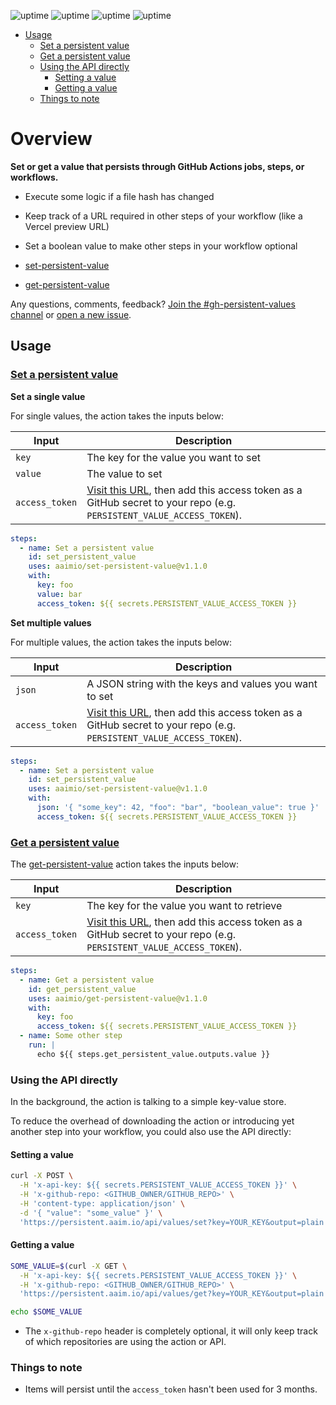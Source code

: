 ![uptime](https://badgen.net/uptime-robot/status/m787894343-bf1ddacfde07d95ec87e488c)
![uptime](https://badgen.net/uptime-robot/day/m787894343-bf1ddacfde07d95ec87e488c)
![uptime](https://badgen.net/uptime-robot/week/m787894343-bf1ddacfde07d95ec87e488c)
![uptime](https://badgen.net/uptime-robot/month/m787894343-bf1ddacfde07d95ec87e488c)

- [Usage](#usage)
  - [Set a persistent value](#set-a-persistent-value)
  - [Get a persistent value](#get-a-persistent-value)
  - [Using the API directly](#using-the-api-directly)
    - [Setting a value](#setting-a-value)
    - [Getting a value](#getting-a-value)
  - [Things to note](#things-to-note)

# Overview

**Set or get a value that persists through GitHub Actions jobs, steps, or workflows.**

- Execute some logic if a file hash has changed
- Keep track of a URL required in other steps of your workflow (like a Vercel preview URL)
- Set a boolean value to make other steps in your workflow optional

- [set-persistent-value](https://github.com/aaimio/set-persistent-value)
- [get-persistent-value](https://github.com/aaimio/get-persistent-value)

Any questions, comments, feedback? [Join the #gh-persistent-values channel](https://join.slack.com/t/aaimio/shared_invite/zt-ufy5w5rl-_xPGk4Tew4HyHSiYhsD33w) or [open a new issue](https://github.com/aaimio/set-persistent-value/issues/new).

## Usage

### [Set a persistent value](#set-a-persistent-value)

**Set a single value**

For single values, the action takes the inputs below:

| Input          | Description                                                                                                                                                                               |
| -------------- | ----------------------------------------------------------------------------------------------------------------------------------------------------------------------------------------- |
| `key`          | The key for the value you want to set                                                                                                                                                     |
| `value`        | The value to set                                                                                                                                                                          |
| `access_token` | [Visit this URL](https://persistent.aaim.io/api/values/new_access_token?output=plain), then add this access token as a GitHub secret to your repo (e.g. `PERSISTENT_VALUE_ACCESS_TOKEN`). |

```yaml
steps:
  - name: Set a persistent value
    id: set_persistent_value
    uses: aaimio/set-persistent-value@v1.1.0
    with:
      key: foo
      value: bar
      access_token: ${{ secrets.PERSISTENT_VALUE_ACCESS_TOKEN }}
```

**Set multiple values**

For multiple values, the action takes the inputs below:

| Input          | Description                                                                                                                                                                               |
| -------------- | ----------------------------------------------------------------------------------------------------------------------------------------------------------------------------------------- |
| `json`         | A JSON string with the keys and values you want to set                                                                                                                                    |
| `access_token` | [Visit this URL](https://persistent.aaim.io/api/values/new_access_token?output=plain), then add this access token as a GitHub secret to your repo (e.g. `PERSISTENT_VALUE_ACCESS_TOKEN`). |

```yaml
steps:
  - name: Set a persistent value
    id: set_persistent_value
    uses: aaimio/set-persistent-value@v1.1.0
    with:
      json: '{ "some_key": 42, "foo": "bar", "boolean_value": true }'
      access_token: ${{ secrets.PERSISTENT_VALUE_ACCESS_TOKEN }}
```

### [Get a persistent value](#get-a-persistent-value)

The [get-persistent-value](https://github.com/aaimio/get-persistent-value) action takes the inputs below:

| Input          | Description                                                                                                                                                                               |
| -------------- | ----------------------------------------------------------------------------------------------------------------------------------------------------------------------------------------- |
| `key`          | The key for the value you want to retrieve                                                                                                                                                |
| `access_token` | [Visit this URL](https://persistent.aaim.io/api/values/new_access_token?output=plain), then add this access token as a GitHub secret to your repo (e.g. `PERSISTENT_VALUE_ACCESS_TOKEN`). |

```yaml
steps:
  - name: Get a persistent value
    id: get_persistent_value
    uses: aaimio/get-persistent-value@v1.1.0
    with:
      key: foo
      access_token: ${{ secrets.PERSISTENT_VALUE_ACCESS_TOKEN }}
  - name: Some other step
    run: |
      echo ${{ steps.get_persistent_value.outputs.value }}
```

### Using the API directly

In the background, the action is talking to a simple key-value store.

To reduce the overhead of downloading the action or introducing yet another step into your workflow, you could also use the API directly:

#### Setting a value

```bash
curl -X POST \
  -H 'x-api-key: ${{ secrets.PERSISTENT_VALUE_ACCESS_TOKEN }}' \
  -H 'x-github-repo: <GITHUB_OWNER/GITHUB_REPO>' \
  -H 'content-type: application/json' \
  -d '{ "value": "some_value" }' \
  'https://persistent.aaim.io/api/values/set?key=YOUR_KEY&output=plain'
```

#### Getting a value

```bash
SOME_VALUE=$(curl -X GET \
  -H 'x-api-key: ${{ secrets.PERSISTENT_VALUE_ACCESS_TOKEN }}' \
  -H 'x-github-repo: <GITHUB_OWNER/GITHUB_REPO>' \
  'https://persistent.aaim.io/api/values/get?key=YOUR_KEY&output=plain')

echo $SOME_VALUE
```

- The `x-github-repo` header is completely optional, it will only keep track of which repositories are using the action or API.

### Things to note

- Items will persist until the `access_token` hasn't been used for 3 months.
